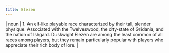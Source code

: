 ```yaml
---
title: Elezen
---
```

| noun | 1.  	An elf-like playable race characterized by their tall, slender physique. Associated with the Twelveswood, the city-state of Gridania, and the nation of Ishgard. Duskwight Elezen are among the least common of all races among players, but they remain particularly popular with players who appreciate their rich body of lore.	|